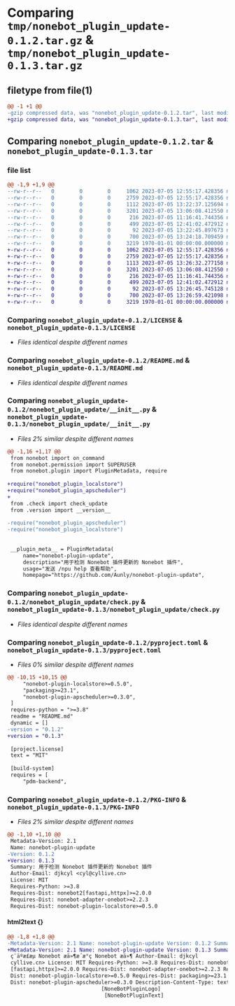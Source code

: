 # Comparing `tmp/nonebot_plugin_update-0.1.2.tar.gz` & `tmp/nonebot_plugin_update-0.1.3.tar.gz`

## filetype from file(1)

```diff
@@ -1 +1 @@
-gzip compressed data, was "nonebot_plugin_update-0.1.2.tar", last modified: Wed Jul  5 13:24:18 2023, max compression
+gzip compressed data, was "nonebot_plugin_update-0.1.3.tar", last modified: Wed Jul  5 13:26:59 2023, max compression
```

## Comparing `nonebot_plugin_update-0.1.2.tar` & `nonebot_plugin_update-0.1.3.tar`

### file list

```diff
@@ -1,9 +1,9 @@
--rw-r--r--   0        0        0     1062 2023-07-05 12:55:17.428356 nonebot_plugin_update-0.1.2/LICENSE
--rw-r--r--   0        0        0     2759 2023-07-05 12:55:17.428356 nonebot_plugin_update-0.1.2/README.md
--rw-r--r--   0        0        0     1112 2023-07-05 13:22:37.125694 nonebot_plugin_update-0.1.2/nonebot_plugin_update/__init__.py
--rw-r--r--   0        0        0     3201 2023-07-05 13:06:08.412550 nonebot_plugin_update-0.1.2/nonebot_plugin_update/check.py
--rw-r--r--   0        0        0      216 2023-07-05 11:16:41.744356 nonebot_plugin_update-0.1.2/nonebot_plugin_update/config.py
--rw-r--r--   0        0        0      499 2023-07-05 12:41:02.472912 nonebot_plugin_update-0.1.2/nonebot_plugin_update/model.py
--rw-r--r--   0        0        0       92 2023-07-05 13:22:45.897673 nonebot_plugin_update-0.1.2/nonebot_plugin_update/version.py
--rw-r--r--   0        0        0      700 2023-07-05 13:24:18.709459 nonebot_plugin_update-0.1.2/pyproject.toml
--rw-r--r--   0        0        0     3219 1970-01-01 00:00:00.000000 nonebot_plugin_update-0.1.2/PKG-INFO
+-rw-r--r--   0        0        0     1062 2023-07-05 12:55:17.428356 nonebot_plugin_update-0.1.3/LICENSE
+-rw-r--r--   0        0        0     2759 2023-07-05 12:55:17.428356 nonebot_plugin_update-0.1.3/README.md
+-rw-r--r--   0        0        0     1113 2023-07-05 13:26:32.277158 nonebot_plugin_update-0.1.3/nonebot_plugin_update/__init__.py
+-rw-r--r--   0        0        0     3201 2023-07-05 13:06:08.412550 nonebot_plugin_update-0.1.3/nonebot_plugin_update/check.py
+-rw-r--r--   0        0        0      216 2023-07-05 11:16:41.744356 nonebot_plugin_update-0.1.3/nonebot_plugin_update/config.py
+-rw-r--r--   0        0        0      499 2023-07-05 12:41:02.472912 nonebot_plugin_update-0.1.3/nonebot_plugin_update/model.py
+-rw-r--r--   0        0        0       92 2023-07-05 13:26:45.745128 nonebot_plugin_update-0.1.3/nonebot_plugin_update/version.py
+-rw-r--r--   0        0        0      700 2023-07-05 13:26:59.421098 nonebot_plugin_update-0.1.3/pyproject.toml
+-rw-r--r--   0        0        0     3219 1970-01-01 00:00:00.000000 nonebot_plugin_update-0.1.3/PKG-INFO
```

### Comparing `nonebot_plugin_update-0.1.2/LICENSE` & `nonebot_plugin_update-0.1.3/LICENSE`

 * *Files identical despite different names*

### Comparing `nonebot_plugin_update-0.1.2/README.md` & `nonebot_plugin_update-0.1.3/README.md`

 * *Files identical despite different names*

### Comparing `nonebot_plugin_update-0.1.2/nonebot_plugin_update/__init__.py` & `nonebot_plugin_update-0.1.3/nonebot_plugin_update/__init__.py`

 * *Files 2% similar despite different names*

```diff
@@ -1,16 +1,17 @@
 from nonebot import on_command
 from nonebot.permission import SUPERUSER
 from nonebot.plugin import PluginMetadata, require
 
+require("nonebot_plugin_localstore")
+require("nonebot_plugin_apscheduler")
+
 from .check import check_update
 from .version import __version__
 
-require("nonebot_plugin_apscheduler")
-require("nonebot_plugin_localstore")
 
 
 __plugin_meta__ = PluginMetadata(
     name="nonebot-plugin-update",
     description="用于检测 Nonebot 插件更新的 Nonebot 插件",
     usage="发送 /npu help 查看帮助",
     homepage="https://github.com/Aunly/nonebot-plugin-update",
```

### Comparing `nonebot_plugin_update-0.1.2/nonebot_plugin_update/check.py` & `nonebot_plugin_update-0.1.3/nonebot_plugin_update/check.py`

 * *Files identical despite different names*

### Comparing `nonebot_plugin_update-0.1.2/pyproject.toml` & `nonebot_plugin_update-0.1.3/pyproject.toml`

 * *Files 0% similar despite different names*

```diff
@@ -10,15 +10,15 @@
     "nonebot-plugin-localstore>=0.5.0",
     "packaging>=23.1",
     "nonebot-plugin-apscheduler>=0.3.0",
 ]
 requires-python = ">=3.8"
 readme = "README.md"
 dynamic = []
-version = "0.1.2"
+version = "0.1.3"
 
 [project.license]
 text = "MIT"
 
 [build-system]
 requires = [
     "pdm-backend",
```

### Comparing `nonebot_plugin_update-0.1.2/PKG-INFO` & `nonebot_plugin_update-0.1.3/PKG-INFO`

 * *Files 2% similar despite different names*

```diff
@@ -1,10 +1,10 @@
 Metadata-Version: 2.1
 Name: nonebot-plugin-update
-Version: 0.1.2
+Version: 0.1.3
 Summary: 用于检测 Nonebot 插件更新的 Nonebot 插件
 Author-Email: djkcyl <cyl@cyllive.cn>
 License: MIT
 Requires-Python: >=3.8
 Requires-Dist: nonebot2[fastapi,httpx]>=2.0.0
 Requires-Dist: nonebot-adapter-onebot>=2.2.3
 Requires-Dist: nonebot-plugin-localstore>=0.5.0
```

#### html2text {}

```diff
@@ -1,8 +1,8 @@
-Metadata-Version: 2.1 Name: nonebot-plugin-update Version: 0.1.2 Summary:
+Metadata-Version: 2.1 Name: nonebot-plugin-update Version: 0.1.3 Summary:
 ç¨äºæ£æµ Nonebot æä»¶æ´æ°ç Nonebot æä»¶ Author-Email: djkcyl
 cyllive.cn> License: MIT Requires-Python: >=3.8 Requires-Dist: nonebot2
 [fastapi,httpx]>=2.0.0 Requires-Dist: nonebot-adapter-onebot>=2.2.3 Requires-
 Dist: nonebot-plugin-localstore>=0.5.0 Requires-Dist: packaging>=23.1 Requires-
 Dist: nonebot-plugin-apscheduler>=0.3.0 Description-Content-Type: text/markdown
                              [NoneBotPluginLogo]
                               [NoneBotPluginText]
```

